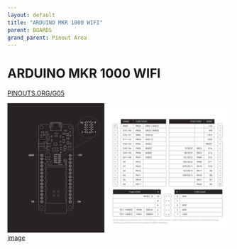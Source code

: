 ```yaml
---
layout: default
title: "ARDUINO MKR 1000 WIFI"
parent: BOARDS
grand_parent: Pinout Area
---
```


# ARDUINO MKR 1000 WIFI

<a href="https://www.PINOUTS.ORG/G05">PINOUTS.ORG/G05</a>

![image](./assets/62.png)  
[image](./assets/62.png)
